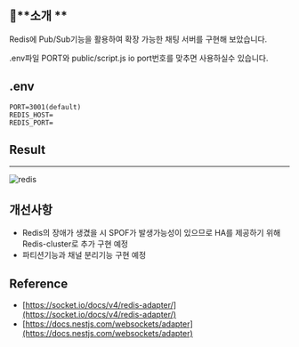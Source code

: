 

## 📒**소개 **

Redis에 Pub/Sub기능을 활용하여 확장 가능한 채팅 서버를 구현해 보았습니다.



.env파일 PORT와 public/script.js io port번호를 맞추면 사용하실수 있습니다.








## .env
```
PORT=3001(default)
REDIS_HOST=
REDIS_PORT=
```




## Result
---



![redis](https://github.com/zxver1000/socketio-redis-adapter/assets/78923992/2edd6892-372d-488a-8294-774eb10c7f59)



## 개선사항
- Redis의 장애가 생겼을 시 SPOF가 발생가능성이 있으므로 HA를 제공하기 위해 Redis-cluster로 추가 구현 예정
- 파티션기능과 채널 분리기능 구현 예정





## Reference
- [https://socket.io/docs/v4/redis-adapter/](https://socket.io/docs/v4/redis-adapter/)
- [https://docs.nestjs.com/websockets/adapter](https://docs.nestjs.com/websockets/adapter)
